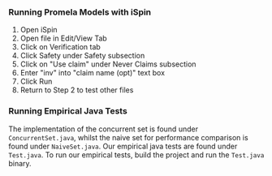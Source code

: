 ### Running Promela Models with iSpin
1. Open iSpin
2. Open file in Edit/View Tab
3. Click on Verification tab
4. Click Safety under Safety subsection
5. Click on "Use claim" under Never Claims subsection
6. Enter "inv" into "claim name (opt)" text box
7. Click Run
8. Return to Step 2 to test other files

### Running Empirical Java Tests
The implementation of the concurrent set is found under `ConcurrentSet.java`, whilst the naive set for performance comparison is found under `NaiveSet.java`.
Our empirical java tests are found under `Test.java`. 
To run our empirical tests, build the project and run the `Test.java` binary.
